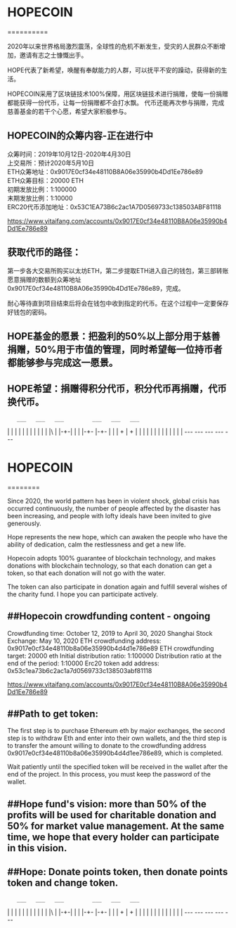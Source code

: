 # HOPECOIN
==========

2020年以来世界格局激烈震荡，全球性的危机不断发生，受灾的人民群众不断增加，邀请有志之士慷慨出手。

HOPE代表了新希望，唤醒有奉献能力的人群，可以抚平不安的躁动，获得新的生活。

HOPECOIN采用了区块链技术100%保障，用区块链技术进行捐赠，使每一份捐赠都能获得一份代币，让每一份捐赠都不会打水飘。
代币还能再次参与捐赠，完成慈善基金的若干个心愿，希望大家积极参与。

HOPECOIN的众筹内容-正在进行中
----------------

众筹时间：2019年10月12日-2020年4月30日  
上交易所：预计2020年5月10日  
ETH众筹地址：0x9017E0cf34e48110B8A06e35990b4Dd1Ee786e89  
ETH众筹目标：20000 ETH  
初期发放比例：1:100000  
末期发放比例：1:10000  
ERC20代币添加地址：0x53C1EA73B6c2ac1A7D0569733c138503ABF81118  

https://www.yitaifang.com/accounts/0x9017E0cf34e48110B8A06e35990b4Dd1Ee786e89

获取代币的路径：
----------------

第一步各大交易所购买以太坊ETH，第二步提取ETH进入自己的钱包，第三部转账愿意捐赠的数额到众筹地址0x9017E0cf34e48110B8A06e35990b4Dd1Ee786e89，完成。

耐心等待直到项目结束后将会在钱包中收到指定的代币。在这个过程中一定要保存好钱包的密码。

HOPE基金的愿景：把盈利的50%以上部分用于慈善捐赠，50%用于市值的管理，同时希望每一位持币者都能够参与完成这一愿景。
----------------

HOPE希望：捐赠得积分代币，积分代币再捐赠，代币换代币。
----------------  

       ___   ___   ___         ___   ___   ___        
|   | |   | |   | |           |     |   |   |   |\  | 
|-+-| |   | |-+-  |-+-        |     |   |   +   | + | 
|   | |   | |     |           |     |   |   |   |  \| 
       ---         ---         ---   ---   ---        
                                                      
  
# HOPECOIN  
========

Since 2020, the world pattern has been in violent shock, global crisis has occurred continuously, the number of people affected by the disaster has been increasing, and people with lofty ideals have been invited to give generously.

Hope represents the new hope, which can awaken the people who have the ability of dedication, calm the restlessness and get a new life.

Hopecoin adopts 100% guarantee of blockchain technology, and makes donations with blockchain technology, so that each donation can get a token, so that each donation will not go with the water.

The token can also participate in donation again and fulfill several wishes of the charity fund. I hope you can participate actively.

##Hopecoin crowdfunding content - ongoing
----------------

Crowdfunding time: October 12, 2019 to April 30, 2020
Shanghai Stock Exchange: May 10, 2020
ETH crowdfunding address: 0x9017e0cf34e48110b8a06e35990b4d4d1e786e89
ETH crowdfunding target: 20000 eth
Initial distribution ratio: 1:100000
Distribution ratio at the end of the period: 1:10000
Erc20 token add address: 0x53c1ea73b6c2ac1a7d0569733c138503abf81118

https://www.yitaifang.com/accounts/0x9017E0cf34e48110B8A06e35990b4Dd1Ee786e89



##Path to get token:
----------------
The first step is to purchase Ethereum eth by major exchanges, the second step is to withdraw Eth and enter into their own wallets, and the third step is to transfer the amount willing to donate to the crowdfunding address 0x9017e0cf34e48110b8a06e35990b4d4d1ee786e89, which is completed.

Wait patiently until the specified token will be received in the wallet after the end of the project. In this process, you must keep the password of the wallet.

##Hope fund's vision: more than 50% of the profits will be used for charitable donation and 50% for market value management. At the same time, we hope that every holder can participate in this vision.
----------------

##Hope: Donate points token, then donate points token and change token.
----------------
       ___   ___   ___         ___   ___   ___        
|   | |   | |   | |           |     |   |   |   |\  | 
|-+-| |   | |-+-  |-+-        |     |   |   +   | + | 
|   | |   | |     |           |     |   |   |   |  \| 
       ---         ---         ---   ---   ---        
                                                      
                                                       
                                                        
